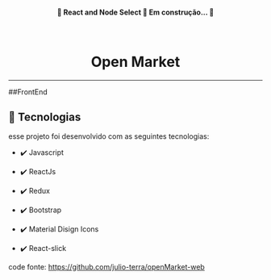 
<h4 align="center"> 
	🚧  React and Node Select 🚀 Em construção...  🚧
</h4>


<h1 align="center">
<br>
Open Market
</h1>

<hr />


##FrontEnd
## 🚀 Tecnologias

esse projeto foi desenvolvido com as seguintes tecnologias:

- ✔️ Javascript

- ✔️ ReactJs
 
- ✔️ Redux

- ✔️ Bootstrap

- ✔️ Material Disign Icons

- ✔️ React-slick


code fonte:
  https://github.com/julio-terra/openMarket-web
